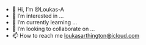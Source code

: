 - 👋 Hi, I’m @Loukas-A
- 👀 I’m interested in ...
- 🌱 I’m currently learning ...
- 💞️ I’m looking to collaborate on ...
- 📫 How to reach me loukasarthington@icloud.com

<!---
Loukas-A/Loukas-A is a ✨ special ✨ repository because its `README.md` (this file) appears on your GitHub profile.
You can click the Preview link to take a look at your changes.
--->
